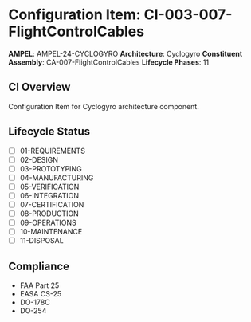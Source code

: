# Configuration Item: CI-003-007-FlightControlCables

**AMPEL**: AMPEL-24-CYCLOGYRO
**Architecture**: Cyclogyro
**Constituent Assembly**: CA-007-FlightControlCables
**Lifecycle Phases**: 11

## CI Overview
Configuration Item for Cyclogyro architecture component.

## Lifecycle Status
- [ ] 01-REQUIREMENTS
- [ ] 02-DESIGN
- [ ] 03-PROTOTYPING
- [ ] 04-MANUFACTURING
- [ ] 05-VERIFICATION
- [ ] 06-INTEGRATION
- [ ] 07-CERTIFICATION
- [ ] 08-PRODUCTION
- [ ] 09-OPERATIONS
- [ ] 10-MAINTENANCE
- [ ] 11-DISPOSAL

## Compliance
- FAA Part 25
- EASA CS-25
- DO-178C
- DO-254
